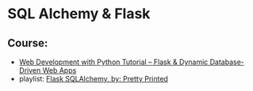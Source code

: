# SQL Alchemy & Flask
## Course:
- [Web Development with Python Tutorial – Flask & Dynamic Database-Driven Web Apps](https://youtu.be/yBDHkveJUf4)
- playlist: [Flask SQLAlchemy, by: Pretty Printed](https://www.youtube.com/playlist?list=PLXmMXHVSvS-BlLA5beNJojJLlpE0PJgCW)
